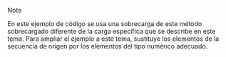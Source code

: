 > [!NOTE]
>  En este ejemplo de código se usa una sobrecarga de este método sobrecargado diferente de la carga específica que se describe en este tema. Para ampliar el ejemplo a este tema, sustituye los elementos de la secuencia de origen por los elementos del tipo numérico adecuado.